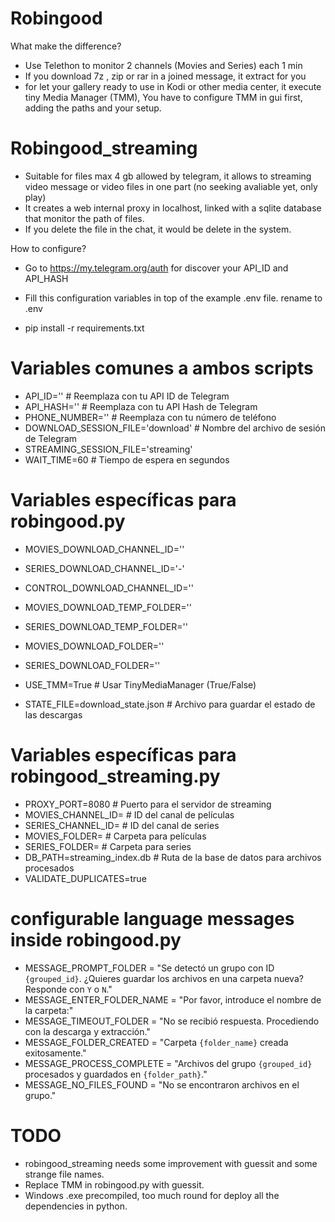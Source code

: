 
# Robingood


What make the difference?

- Use Telethon to monitor 2 channels (Movies and Series) each 1 min
- If you download 7z , zip or rar in a joined message, it extract for you
- for let your gallery ready to use in Kodi or other media center, it execute tiny Media Manager (TMM), You have to configure TMM in gui first, adding the paths and your setup.

# Robingood_streaming

- Suitable for files max 4 gb allowed by telegram, it allows to streaming video message or video files in one part (no seeking avaliable yet, only play)
- It creates a web internal proxy in localhost, linked with a sqlite database that monitor the path of files.
- If you delete the file in the chat, it would be delete in the system.


How to configure?

- Go to https://my.telegram.org/auth for discover your API_ID and API_HASH

- Fill this configuration variables in top of the example  .env file. rename to .env
- pip install -r requirements.txt

# Variables comunes a ambos scripts
- API_ID=''  # Reemplaza con tu API ID de Telegram
- API_HASH=''  # Reemplaza con tu API Hash de Telegram
- PHONE_NUMBER=''  # Reemplaza con tu número de teléfono
- DOWNLOAD_SESSION_FILE='download'  # Nombre del archivo de sesión de Telegram
- STREAMING_SESSION_FILE='streaming'
- WAIT_TIME=60  # Tiempo de espera en segundos

# Variables específicas para robingood.py
- MOVIES_DOWNLOAD_CHANNEL_ID=''
- SERIES_DOWNLOAD_CHANNEL_ID='-'
- CONTROL_DOWNLOAD_CHANNEL_ID=''
- MOVIES_DOWNLOAD_TEMP_FOLDER=''
- SERIES_DOWNLOAD_TEMP_FOLDER=''
- MOVIES_DOWNLOAD_FOLDER=''
- SERIES_DOWNLOAD_FOLDER=''
 
- USE_TMM=True  # Usar TinyMediaManager (True/False)
- STATE_FILE=download_state.json  # Archivo para guardar el estado de las descargas

# Variables específicas para robingood_streaming.py
- PROXY_PORT=8080  # Puerto para el servidor de streaming
- MOVIES_CHANNEL_ID= # ID del canal de películas
- SERIES_CHANNEL_ID= # ID del canal de series
- MOVIES_FOLDER=  # Carpeta para películas
- SERIES_FOLDER=  # Carpeta para series
- DB_PATH=streaming_index.db  # Ruta de la base de datos para archivos procesados
- VALIDATE_DUPLICATES=true

# configurable language messages inside robingood.py

- MESSAGE_PROMPT_FOLDER = "Se detectó un grupo con ID `{grouped_id}`. ¿Quieres guardar los archivos en una carpeta nueva? Responde con `Y` o `N`."
- MESSAGE_ENTER_FOLDER_NAME = "Por favor, introduce el nombre de la carpeta:"
- MESSAGE_TIMEOUT_FOLDER = "No se recibió respuesta. Procediendo con la descarga y extracción."
- MESSAGE_FOLDER_CREATED = "Carpeta `{folder_name}` creada exitosamente."
- MESSAGE_PROCESS_COMPLETE = "Archivos del grupo `{grouped_id}` procesados y guardados en `{folder_path}`."
- MESSAGE_NO_FILES_FOUND = "No se encontraron archivos en el grupo."


# TODO

- robingood_streaming needs some improvement with guessit and some strange file names.
- Replace TMM in robingood.py with guessit.
- Windows .exe precompiled, too much round for deploy all the dependencies in python. 

